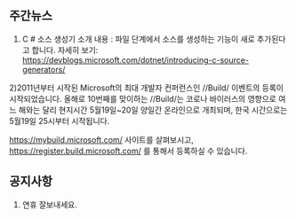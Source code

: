 ## 주간뉴스

1)  C # 소스 생성기 소개 
내용 : 파일 단계에서 소스를 생성하는 기능이 새로 추가된다고 합니다.
자세히 보기: https://devblogs.microsoft.com/dotnet/introducing-c-source-generators/

2)2011년부터 시작된 Microsoft의 최대 개발자 컨퍼런스인 //Build/ 이벤트의 등록이 시작되었습니다. 
올해로 10번째를 맞이하는 //Build/는 코로나 바이러스의 영향으로 여느 해와는 달리 현지시간 5월19일~20일 양일간 온라인으로 개최되며, 한국 시간으로는 5월19일 25시부터 시작됩니다.

https://mybuild.microsoft.com/ 사이트를 살펴보시고,  https://register.build.microsoft.com/ 를 통해서 등록하실 수 있습니다.

## 공지사항
1) 연휴 잘보내세요. 
